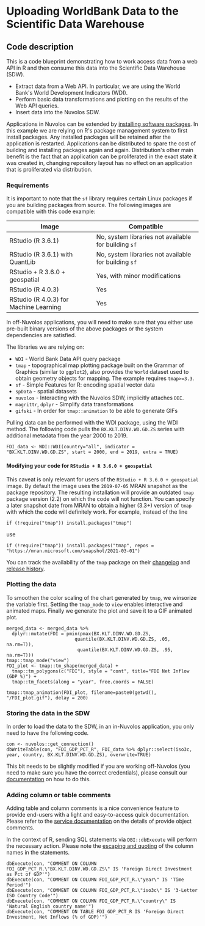 # Uploading WorldBank Data to the Scientific Data Warehouse

## Code description

This is a code blueprint demonstrating how to work access data from a web API in R and then consume this data into the Scientific Data Warehouse (SDW).

* Extract data from a Web API. In particular, we are using the World Bank's World Development Indicators (WDI).
* Perform basic data transformations and plotting on the results of the Web API queries.
* Insert data into the Nuvolos SDW.

Applications in Nuvolos can be extended by [installing software packages](https://docs.nuvolos.cloud/getting-started/work-with-applications/install-a-software-package). In this example we are relying on R's package management system to first install packages. Any installed packages will be retained after the application is restarted. Applications can be distributed to spare the cost of building and installing packages again and again. Distribution's other main benefit is the fact that an application can be proliferated in the exact state it was created in, changing repository layout has no effect on an application that is proliferated via distribution.

### Requirements

It is important to note that the `sf` library requires certain Linux packages if you are building packages from source. The following images are compatible with this code example:

| Image      | Compatible |
| ----------- | ----------- |
| RStudio (R 3.6.1)      | No, system libraries not available for building `sf`      |
| RStudio (R 3.6.1) with QuantLib | No, system libraries not available for building `sf`       |
| RStudio + R 3.6.0 + geospatial   | Yes, with minor modifications        |
| RStudio (R 4.0.3) | Yes |
| RStudio (R 4.0.3) for Machine Learning | Yes |

In off-Nuvolos applications, you will need to make sure that you either use pre-built binary versions of the above packages or the system dependencies are satisfied. 

The libraries we are relying on:
* `WDI` - World Bank Data API query package
* `tmap` - topographical map plotting package built on the Grammar of Graphics (similar to `ggplot2`), also provides the `World` dataset used to obtain geometry objects for mapping. The example requires `tmap>=3.3`.
* `sf` - Simple Features for R: encoding spatial vector data
* `spData` - spatial datasets
* `nuvolos` - Interacting with the Nuvolos SDW, implicitly attaches `DBI`.
* `magrittr`, `dplyr` - Simplify data transformations
* `gifski` - In order for `tmap::animation` to be able to generate GIFs

Pulling data can be performed with the WDI package, using the WDI method. The following code pulls the `BX.KLT.DINV.WD.GD.ZS` series with additional metadata from the year 2000 to 2019.

```
FDI_data <- WDI::WDI(country="all", indicator = "BX.KLT.DINV.WD.GD.ZS", start = 2000, end = 2019, extra = TRUE)
```

#### Modifying your code for `RStudio + R 3.6.0 + geospatial`

This caveat is only relevant for users of the `RStudio + R 3.6.0 + geospatial` image. By default the image uses the `2019-07-05` MRAN snapshot as the package repository. The resulting installation will provide an outdated `tmap` package version (2.2) on which the code will not function. You can specify a later snapshot date from MRAN to obtain a higher (3.3+) version of `tmap` with which the code will definitely work. For example, instead of the line

```
if (!require("tmap")) install.packages("tmap")
```

use

```
if (!require("tmap")) install.packages("tmap", repos = "https://mran.microsoft.com/snapshot/2021-03-01")
```
 
You can track the availability of the `tmap` package on their [changelog](https://github.com/mtennekes/tmap/blob/master/NEWS) and [release history](https://cran.r-project.org/src/contrib/Archive/tmap/).

### Plotting the data

To smoothen the color scaling of the chart generated by `tmap`, we winsorize the variable first. Setting the `tmap_mode` to `view` enables interactive and animated maps. Finally we generate the plot and save it to a GIF animated plot.

```
merged_data <- merged_data %>% 
  dplyr::mutate(FDI = pmin(pmax(BX.KLT.DINV.WD.GD.ZS, 
                         quantile(BX.KLT.DINV.WD.GD.ZS, .05, na.rm=T)), 
                          quantile(BX.KLT.DINV.WD.GD.ZS, .95, na.rm=T)))
tmap::tmap_mode("view")
FDI_plot <- tmap::tm_shape(merged_data) + 
  tmap::tm_polygons(c("FDI"), style = "cont", title="FDI Net Inflow (GDP %)") +
  tmap::tm_facets(along = "year", free.coords = FALSE)

tmap::tmap_animation(FDI_plot, filename=paste0(getwd(), "/FDI_plot.gif"), delay = 200)
```

### Storing the data in the SDW

In order to load the data to the SDW, in an in-Nuvolos application, you only need to have the following code.

```
con <- nuvolos::get_connection()
dbWriteTable(con, "FDI_GDP_PCT_R", FDI_data %>% dplyr::select(iso3c, year, country, BX.KLT.DINV.WD.GD.ZS), overwrite=TRUE)
```

This bit needs to be slightly modified if you are working off-Nuvolos (you need to make sure you have the correct credentials), please consult our [documentation](https://docs.nuvolos.cloud/data/access-data-from-applications) on how to do this.

### Adding column or table comments

Adding table and column comments is a nice convenience feature to provide end-users with a light and easy-to-access quick documentation. Please refer to the [service documentation](https://docs.snowflake.com/en/sql-reference/sql/comment.html) on the details of provide object comments.

In the context of R, sending SQL statements via `DBI::dbExecute` will perform the necessary action. Please note the [escaping and quoting](https://docs.snowflake.com/en/sql-reference/identifiers-syntax.html) of the column names in the statements.

```
dbExecute(con, "COMMENT ON COLUMN FDI_GDP_PCT_R.\"BX.KLT.DINV.WD.GD.ZS\" IS 'Foreign Direct Investment as Pct of GDP'")
dbExecute(con, "COMMENT ON COLUMN FDI_GDP_PCT_R.\"year\" IS 'Time Period'")
dbExecute(con, "COMMENT ON COLUMN FDI_GDP_PCT_R.\"iso3c\" IS '3-Letter ISO Country Code'")
dbExecute(con, "COMMENT ON COLUMN FDI_GDP_PCT_R.\"country\" IS 'Natural English country name'")
dbExecute(con, "COMMENT ON TABLE FDI_GDP_PCT_R IS 'Foreign Direct Investment, Net Inflows (% of GDP)'")
```